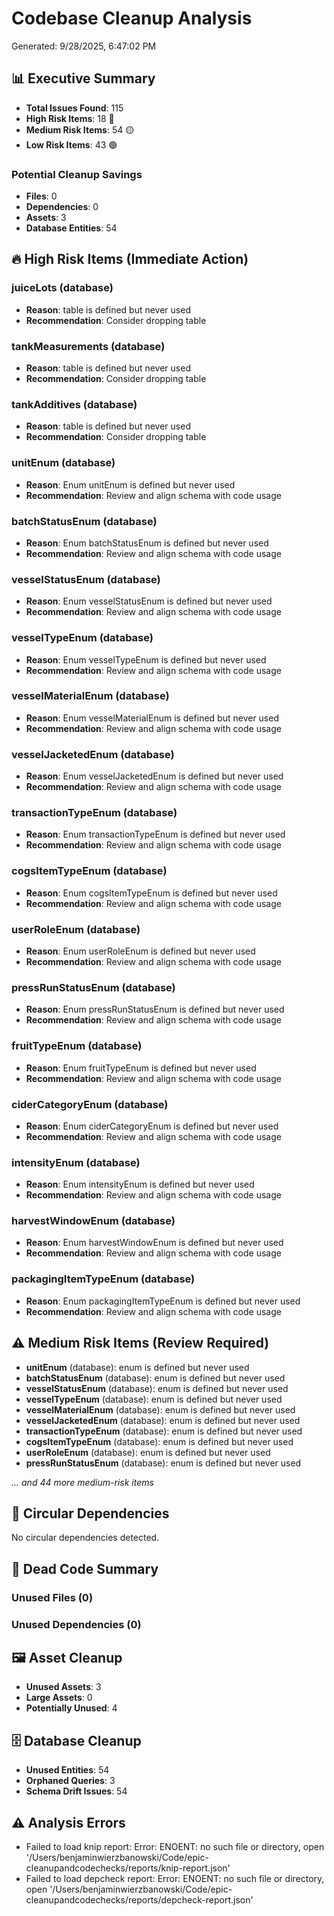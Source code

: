 # Codebase Cleanup Analysis

Generated: 9/28/2025, 6:47:02 PM

## 📊 Executive Summary

- **Total Issues Found**: 115
- **High Risk Items**: 18 🔴
- **Medium Risk Items**: 54 🟡
- **Low Risk Items**: 43 🟢

### Potential Cleanup Savings
- **Files**: 0
- **Dependencies**: 0
- **Assets**: 3
- **Database Entities**: 54

## 🔥 High Risk Items (Immediate Action)

### juiceLots (database)
- **Reason**: table is defined but never used
- **Recommendation**: Consider dropping table


### tankMeasurements (database)
- **Reason**: table is defined but never used
- **Recommendation**: Consider dropping table


### tankAdditives (database)
- **Reason**: table is defined but never used
- **Recommendation**: Consider dropping table


### unitEnum (database)
- **Reason**: Enum unitEnum is defined but never used
- **Recommendation**: Review and align schema with code usage


### batchStatusEnum (database)
- **Reason**: Enum batchStatusEnum is defined but never used
- **Recommendation**: Review and align schema with code usage


### vesselStatusEnum (database)
- **Reason**: Enum vesselStatusEnum is defined but never used
- **Recommendation**: Review and align schema with code usage


### vesselTypeEnum (database)
- **Reason**: Enum vesselTypeEnum is defined but never used
- **Recommendation**: Review and align schema with code usage


### vesselMaterialEnum (database)
- **Reason**: Enum vesselMaterialEnum is defined but never used
- **Recommendation**: Review and align schema with code usage


### vesselJacketedEnum (database)
- **Reason**: Enum vesselJacketedEnum is defined but never used
- **Recommendation**: Review and align schema with code usage


### transactionTypeEnum (database)
- **Reason**: Enum transactionTypeEnum is defined but never used
- **Recommendation**: Review and align schema with code usage


### cogsItemTypeEnum (database)
- **Reason**: Enum cogsItemTypeEnum is defined but never used
- **Recommendation**: Review and align schema with code usage


### userRoleEnum (database)
- **Reason**: Enum userRoleEnum is defined but never used
- **Recommendation**: Review and align schema with code usage


### pressRunStatusEnum (database)
- **Reason**: Enum pressRunStatusEnum is defined but never used
- **Recommendation**: Review and align schema with code usage


### fruitTypeEnum (database)
- **Reason**: Enum fruitTypeEnum is defined but never used
- **Recommendation**: Review and align schema with code usage


### ciderCategoryEnum (database)
- **Reason**: Enum ciderCategoryEnum is defined but never used
- **Recommendation**: Review and align schema with code usage


### intensityEnum (database)
- **Reason**: Enum intensityEnum is defined but never used
- **Recommendation**: Review and align schema with code usage


### harvestWindowEnum (database)
- **Reason**: Enum harvestWindowEnum is defined but never used
- **Recommendation**: Review and align schema with code usage


### packagingItemTypeEnum (database)
- **Reason**: Enum packagingItemTypeEnum is defined but never used
- **Recommendation**: Review and align schema with code usage


## ⚠️ Medium Risk Items (Review Required)

- **unitEnum** (database): enum is defined but never used
- **batchStatusEnum** (database): enum is defined but never used
- **vesselStatusEnum** (database): enum is defined but never used
- **vesselTypeEnum** (database): enum is defined but never used
- **vesselMaterialEnum** (database): enum is defined but never used
- **vesselJacketedEnum** (database): enum is defined but never used
- **transactionTypeEnum** (database): enum is defined but never used
- **cogsItemTypeEnum** (database): enum is defined but never used
- **userRoleEnum** (database): enum is defined but never used
- **pressRunStatusEnum** (database): enum is defined but never used


*... and 44 more medium-risk items*

## 🔗 Circular Dependencies

No circular dependencies detected.

## 📂 Dead Code Summary

### Unused Files (0)



### Unused Dependencies (0)



## 🖼️ Asset Cleanup

- **Unused Assets**: 3
- **Large Assets**: 0
- **Potentially Unused**: 4

## 🗄️ Database Cleanup

- **Unused Entities**: 54
- **Orphaned Queries**: 3
- **Schema Drift Issues**: 54

## ⚠️ Analysis Errors
- Failed to load knip report: Error: ENOENT: no such file or directory, open '/Users/benjaminwierzbanowski/Code/epic-cleanupandcodechecks/reports/knip-report.json'
- Failed to load depcheck report: Error: ENOENT: no such file or directory, open '/Users/benjaminwierzbanowski/Code/epic-cleanupandcodechecks/reports/depcheck-report.json'
